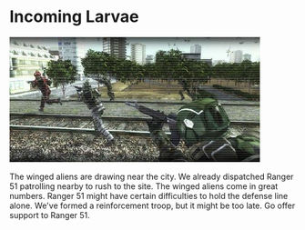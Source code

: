 # Incoming Larvae

![Incoming Larvae](../images/missions_thumbnails/M059.jpg)

The winged aliens are drawing near the city. We already dispatched Ranger 51 patrolling nearby to rush to the site.
The winged aliens come in great numbers. Ranger 51 might have certain difficulties to hold the defense line alone. We've formed a reinforcement troop, but it might be too late. Go offer support to Ranger 51.
